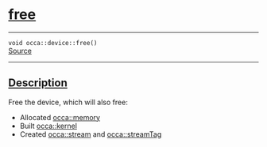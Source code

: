 
<h1 id="free">
 <a href="#/api/device/free" class="anchor">
   <span>free</span>
  </a>
</h1>

<div class="signature">
  <hr>

  
  <div class="definition-container">
    <div class="definition">
      <code>void occa::device::free()</code>
      <div class="flex-spacing"></div>
      <a href="https://github.com/libocca/occa/blob/6c4ac6cd/include/occa/core/device.hpp#L254" target="_blank">Source</a>
    </div>
    
  </div>


  <hr>
</div>


<h2 id="description">
 <a href="#/api/device/free?id=description" class="anchor">
   <span>Description</span>
  </a>
</h2>

Free the device, which will also free:
- Allocated [occa::memory](/api/memory/)
- Built [occa::kernel](/api/kernel/)
- Created [occa::stream](/api/stream) and [occa::streamTag](/api/streamTag)
